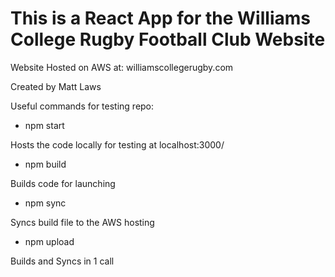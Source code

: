 # This is a React App for the Williams College Rugby Football Club Website

Website Hosted on AWS at: williamscollegerugby.com

Created by Matt Laws

Useful commands for testing repo:

* npm start

Hosts the code locally for testing at localhost:3000/

* npm build

Builds code for launching

* npm sync

Syncs build file to the AWS hosting

* npm upload

Builds and Syncs in 1 call
